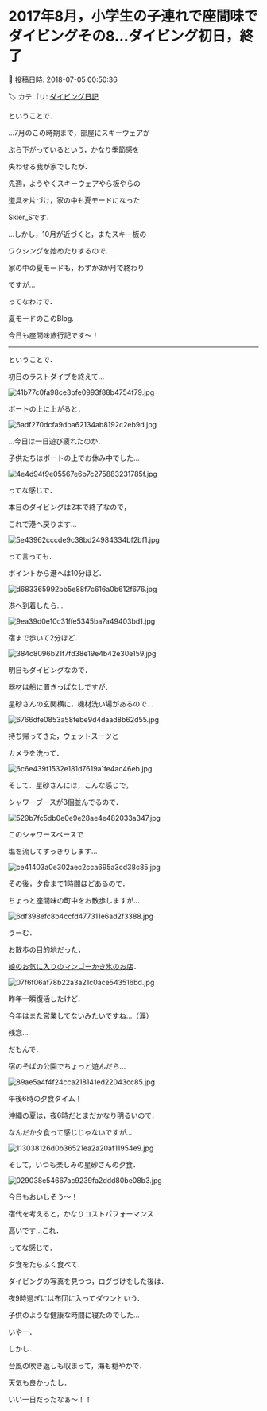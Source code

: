 # 2017年8月，小学生の子連れで座間味でダイビングその8…ダイビング初日，終了

📅 投稿日時: 2018-07-05 00:50:36

🏷️ カテゴリ: [ダイビング日記](ce3a7a8d424d112fce83ee85c81a0e344.md)

ということで．


…7月のこの時期まで，部屋にスキーウェアが


ぶら下がっているという，かなり季節感を


失わせる我が家でしたが．


先週，ようやくスキーウェアやら板やらの


道具を片づけ，家の中も夏モードになった


Skier_Sです．





…しかし，10月が近づくと，またスキー板の


ワクシングを始めたりするので．


家の中の夏モードも，わずか3か月で終わり


ですが…





ってなわけで．


夏モードのこのBlog.


今日も座間味旅行記です～！


---





ということで．


初日のラストダイブを終えて…




![41b77c0fa98ce3bfe0993f88b4754f79.jpg](images/41b77c0fa98ce3bfe0993f88b4754f79.jpg)




ボートの上に上がると．




![6adf270dcfa9dba62134ab8192c2eb9d.jpg](images/6adf270dcfa9dba62134ab8192c2eb9d.jpg)




…今日は一日遊び疲れたのか．


子供たちはボートの上でお休み中でした…




![4e4d94f9e05567e6b7c275883231785f.jpg](images/4e4d94f9e05567e6b7c275883231785f.jpg)







ってな感じで．


本日のダイビングは2本で終了なので，


これで港へ戻ります…




![5e43962cccde9c38bd24984334bf2bf1.jpg](images/5e43962cccde9c38bd24984334bf2bf1.jpg)




って言っても．


ポイントから港へは10分ほど．




![d683365992bb5e88f7c616a0b612f676.jpg](images/d683365992bb5e88f7c616a0b612f676.jpg)




港へ到着したら…




![9ea39d0e10c31ffe5345ba7a49403bd1.jpg](images/9ea39d0e10c31ffe5345ba7a49403bd1.jpg)




宿まで歩いて2分ほど．




![384c8096b21f7fd38e19e4b42e30e159.jpg](images/384c8096b21f7fd38e19e4b42e30e159.jpg)




明日もダイビングなので．


器材は船に置きっぱなしですが．


星砂さんの玄関横に，機材洗い場があるので…




![6766dfe0853a58febe9d4daad8b62d55.jpg](images/6766dfe0853a58febe9d4daad8b62d55.jpg)




持ち帰ってきた，ウェットスーツと


カメラを洗って．




![6c6e439f1532e181d7619a1fe4ac46eb.jpg](images/6c6e439f1532e181d7619a1fe4ac46eb.jpg)




そして．星砂さんには，こんな感じで，


シャワーブースが3個並んでるので．




![529b7fc5db0e0e9e28ae4e482033a347.jpg](images/529b7fc5db0e0e9e28ae4e482033a347.jpg)




このシャワースペースで


塩を流してすっきりします…




![ce41403a0e302aec2cca695a3cd38c85.jpg](images/ce41403a0e302aec2cca695a3cd38c85.jpg)







その後，夕食まで1時間ほどあるので．


ちょっと座間味の町中をお散歩しますが…




![6df398efc8b4ccfd477311e6ad2f3388.jpg](images/6df398efc8b4ccfd477311e6ad2f3388.jpg)




うーむ．


お散歩の目的地だった，


[娘のお気に入りのマンゴーかき氷のお店](ec796d3aa6dae79972bc14595c2bc5a1d.md)．




![07f6f06af78b22a3a21c0ace543516bd.jpg](images/07f6f06af78b22a3a21c0ace543516bd.jpg)




昨年一瞬復活したけど．


今年はまた営業してないみたいですね…（涙）


残念…





だもんで．


宿のそばの公園でちょっと遊んだら…




![89ae5a4f4f24cca218141ed22043cc85.jpg](images/89ae5a4f4f24cca218141ed22043cc85.jpg)




午後6時の夕食タイム！


沖縄の夏は，夜6時だとまだかなり明るいので．


なんだか夕食って感じじゃないですが…




![113038126d0b36521ea2a20af11954e9.jpg](images/113038126d0b36521ea2a20af11954e9.jpg)




そして，いつも楽しみの星砂さんの夕食．




![029038e54667ac9239fa2ddd80be08b3.jpg](images/029038e54667ac9239fa2ddd80be08b3.jpg)




今日もおいしそう～！


宿代を考えると，かなりコストパフォーマンス


高いです…これ．





ってな感じで．


夕食をたらふく食べて．


ダイビングの写真を見つつ，ログづけをした後は．


夜9時過ぎには布団に入ってダウンという．


子供のような健康な時間に寝たのでした…





いやー．


しかし．


台風の吹き返しも収まって，海も穏やかで．


天気も良かったし．


いい一日だったなぁ～！！
